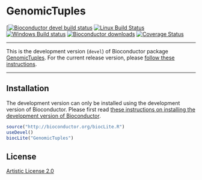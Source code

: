 # GenomicTuples

[[![Bioconductor devel build status](http://bioconductor.org/shields/build/devel/bioc/GenomicTuples.svg)](http://bioconductor.org/checkResults/devel/bioc-LATEST/GenomicTuples/)
[![Linux Build Status](https://travis-ci.org/PeteHaitch/GenomicTuples.svg?branch=master)](https://travis-ci.org/PeteHaitch/GenomicTuples)
[![Windows Build status](https://ci.appveyor.com/api/projects/status/github/PeteHaitch/GenomicTuples?svg=true)](https://ci.appveyor.com/project/PeteHaitch/GenomicTuples)
[![Bioconductor downloads](http://bioconductor.org/shields/downloads/GenomicTuples.svg)](http://bioconductor.org/packages/stats/bioc/GenomicTuples.html)
[![Coverage Status](https://coveralls.io/repos/PeteHaitch/GenomicTuples/badge.svg?branch=master)](https://coveralls.io/r/PeteHaitch/GenomicTuples?branch=master)

---

This is the development version (`devel`) of Bioconductor package
[GenomicTuples](http://bioconductor.org/packages/devel/bioc/html/GenomicTuples.html).
For the current release version, please
[follow these instructions](http://bioconductor.org/packages/release/bioc/html/GenomicTuples.html).

---

## Installation

The development version can only be installed using the development version of
Bioconductor. Please first read
[these instructions on installing the development version of Bioconductor](http://www.bioconductor.org/developers/how-to/useDevel/).

```r
source("http://bioconductor.org/biocLite.R")
useDevel()
biocLite("GenomicTuples")
```

## License

[Artistic License 2.0](https://www.r-project.org/Licenses/Artistic-2.0)
